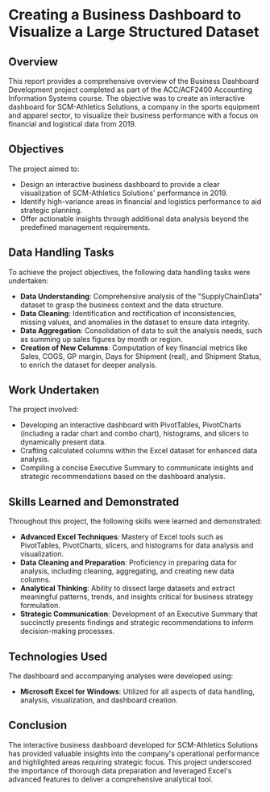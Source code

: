 # Creating a Business Dashboard to Visualize a Large Structured Dataset

## Overview

This report provides a comprehensive overview of the Business Dashboard Development project completed as part of the ACC/ACF2400 Accounting Information Systems course. The objective was to create an interactive dashboard for SCM-Athletics Solutions, a company in the sports equipment and apparel sector, to visualize their business performance with a focus on financial and logistical data from 2019.

## Objectives

The project aimed to:
- Design an interactive business dashboard to provide a clear visualization of SCM-Athletics Solutions' performance in 2019.
- Identify high-variance areas in financial and logistics performance to aid strategic planning.
- Offer actionable insights through additional data analysis beyond the predefined management requirements.

## Data Handling Tasks

To achieve the project objectives, the following data handling tasks were undertaken:
- **Data Understanding**: Comprehensive analysis of the "SupplyChainData" dataset to grasp the business context and the data structure.
- **Data Cleaning**: Identification and rectification of inconsistencies, missing values, and anomalies in the dataset to ensure data integrity.
- **Data Aggregation**: Consolidation of data to suit the analysis needs, such as summing up sales figures by month or region.
- **Creation of New Columns**: Computation of key financial metrics like Sales, COGS, GP margin, Days for Shipment (real), and Shipment Status, to enrich the dataset for deeper analysis.

## Work Undertaken

The project involved:
- Developing an interactive dashboard with PivotTables, PivotCharts (including a radar chart and combo chart), histograms, and slicers to dynamically present data.
- Crafting calculated columns within the Excel dataset for enhanced data analysis.
- Compiling a concise Executive Summary to communicate insights and strategic recommendations based on the dashboard analysis.

## Skills Learned and Demonstrated

Throughout this project, the following skills were learned and demonstrated:
- **Advanced Excel Techniques**: Mastery of Excel tools such as PivotTables, PivotCharts, slicers, and histograms for data analysis and visualization.
- **Data Cleaning and Preparation**: Proficiency in preparing data for analysis, including cleaning, aggregating, and creating new data columns.
- **Analytical Thinking**: Ability to dissect large datasets and extract meaningful patterns, trends, and insights critical for business strategy formulation.
- **Strategic Communication**: Development of an Executive Summary that succinctly presents findings and strategic recommendations to inform decision-making processes.

## Technologies Used

The dashboard and accompanying analyses were developed using:
- **Microsoft Excel for Windows**: Utilized for all aspects of data handling, analysis, visualization, and dashboard creation.

## Conclusion

The interactive business dashboard developed for SCM-Athletics Solutions has provided valuable insights into the company's operational performance and highlighted areas requiring strategic focus. This project underscored the importance of thorough data preparation and leveraged Excel's advanced features to deliver a comprehensive analytical tool.




